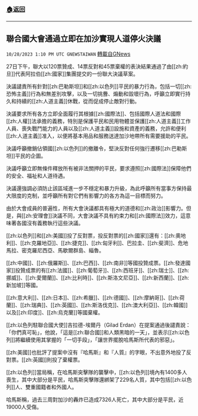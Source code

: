 ###  [:house:返回](README.md)
---


## 聯合國大會通過立即在加沙實現人道停火決議
`10/28/2023 1:10 PM UTC GNEWSTAIWAN` [轉載自GNews](https://gnews.org/articles/1892302)



27日下午，聯大以120票贊成、14票反對和45票棄權的表決結果通過了由[[zh:約旦]]代表阿拉伯[[zh:國家]]集團提交的一份聯大決議草案。  

決議譴責所有針對[[zh:巴勒斯坦]]和[[zh:以色列]]平民的暴力行為，包括一切[[zh:恐怖主義]]行為和無差別攻擊，以及一切挑釁、煽動和毀壞行為，呼籲立即實行持久和持續的[[zh:人道主義]]休戰，從而促成停止敵對行動。

  

決議要求所有各方立即全面履行其根據[[zh:國際法]]、包括國際人道法和國際[[zh:人權]]法承擔的義務，特別是保護平民和民用物體並保護[[zh:人道主義]]工作人員、喪失戰鬥能力的人員以及[[zh:人道主義]]設施和資產的義務，允許和便利[[zh:人道主義]]准入，以便將基本用品和服務送達加沙地帶所有需要援助的平民。

  

決議呼籲撤銷佔領國[[zh:以色列]]的撤離令，堅決反對任何強行遷移[[zh:巴勒斯坦]]平民的企圖。

  

決議呼籲立即無條件釋放所有被非法關押的平民，要求遵照[[zh:國際法]]保障他們的安全、福祉和人道待遇。

  

決議還強調必須防止該區域進一步不穩定和暴力升級，為此呼籲所有當事方保持最大限度的克制，並呼籲所有對它們有影響力的各方為這一目標而努力。

  

由於大會成員的普遍性，所有大會決議都具有極大的道德和[[zh:政治]]影響力。但是，與[[zh:安理會]]決議不同，大會決議不具有約束力和[[zh:國際法]]效力，這意味著各國沒有義務執行這些決議。

  

  

  

[[zh:以色列]]和[[zh:美國]]投了反對票，投反對票的[[zh:國家]]還有：[[zh:奧地利]]、[[zh:克羅地亞]]、[[zh:捷克]]、[[zh:匈牙利]]、巴拉圭、[[zh:斐濟]]、危地馬拉、密克羅尼西亞、馬歇爾群島、緇魯。

  

[[zh:中國]]、[[zh:俄羅斯]]、[[zh:巴西]]、[[zh:南非]]等國投贊成票。[[zh:發達國家]]投贊成票的有[[zh:法國]]、[[zh:葡萄牙]]、[[zh:西班牙]]、[[zh:瑞士]]、[[zh:挪威]]、[[zh:愛爾蘭]]、[[zh:比利時]]、[[zh:斯洛文尼亞]]、[[zh:新西蘭]]、[[zh:新加坡]]等國。

  

[[zh:意大利]]、[[zh:日本]]、[[zh:希臘]]、[[zh:德國]]、[[zh:摩納哥]]、[[zh:荷蘭]]、[[zh:瑞典]]、[[zh:英國]]、[[zh:斯洛伐克]]、[[zh:澳大利亞]]、[[zh:韓國]]以及[[zh:印度]]、[[zh:烏克蘭]]等國棄權。

  

[[zh:以色列駐聯合國大使]]吉拉德-埃爾丹（Gilad Erdan）在提案通過後譴責說：「你們真可恥」，他說，「這是[[zh:聯合國]]和人類黑暗的一天」，並表示[[zh:以色列]]將繼續使用其掌握的「一切手段」，「讓世界擺脫哈馬斯所代表的邪惡」。

  

[[zh:美國]]也批評了提案中沒有『哈馬斯』和『人質』的字眼，不出意外地投了反對票。[[zh:英國]]則投了棄權票。

  

[[zh:以色列]]當局稱，在哈馬斯突擊隊的襲擊中，[[zh:以色列]]境內有1400多人喪生，其中大部分是平民，哈馬斯突擊隊還綁架了229名人質，其中包括[[zh:以色列]]人、雙重國籍者和外國人。

  

哈馬斯稱，過去三周對加沙的轟炸已造成7326人死亡，其中大部分是平民，近19000人受傷。
